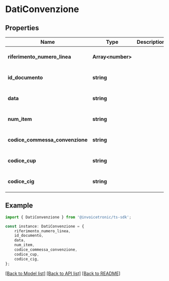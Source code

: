 # DatiConvenzione


## Properties

Name | Type | Description | Notes
------------ | ------------- | ------------- | -------------
**riferimento_numero_linea** | **Array&lt;number&gt;** |  | [optional] [default to undefined]
**id_documento** | **string** |  | [optional] [default to undefined]
**data** | **string** |  | [optional] [default to undefined]
**num_item** | **string** |  | [optional] [default to undefined]
**codice_commessa_convenzione** | **string** |  | [optional] [default to undefined]
**codice_cup** | **string** |  | [optional] [default to undefined]
**codice_cig** | **string** |  | [optional] [default to undefined]

## Example

```typescript
import { DatiConvenzione } from '@invoicetronic/ts-sdk';

const instance: DatiConvenzione = {
    riferimento_numero_linea,
    id_documento,
    data,
    num_item,
    codice_commessa_convenzione,
    codice_cup,
    codice_cig,
};
```

[[Back to Model list]](../README.md#documentation-for-models) [[Back to API list]](../README.md#documentation-for-api-endpoints) [[Back to README]](../README.md)
